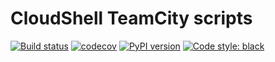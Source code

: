 # CloudShell TeamCity scripts

[![Build status](https://github.com/QualiSystems/cloudshell-tc-scripts/workflows/CI/badge.svg?branch=master)](https://github.com/QualiSystems/cloudshell-tc-scripts/actions?query=branch%3Amaster)
[![codecov](https://codecov.io/gh/QualiSystems/cloudshell-tc-scripts/branch/master/graph/badge.svg)](https://codecov.io/gh/QualiSystems/cloudshell-tc-scripts)
[![PyPI version](https://badge.fury.io/py/cloudshell-template.svg)](https://badge.fury.io/py/cloudshell-template)
[![Code style: black](https://img.shields.io/badge/code%20style-black-000000.svg)](https://github.com/python/black)
